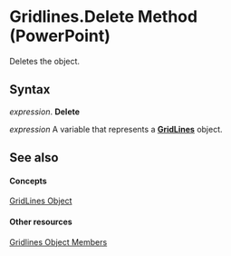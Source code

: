 
# Gridlines.Delete Method (PowerPoint)

Deletes the object.


## Syntax

 _expression_. **Delete**

 _expression_ A variable that represents a **[GridLines](10b45c4c-05a3-f722-15ca-ad0242625edb.md)** object.


## See also


#### Concepts


[GridLines Object](10b45c4c-05a3-f722-15ca-ad0242625edb.md)
#### Other resources


[Gridlines Object Members](17a47519-4ccb-dee1-5c9f-a8c0fad01890.md)
